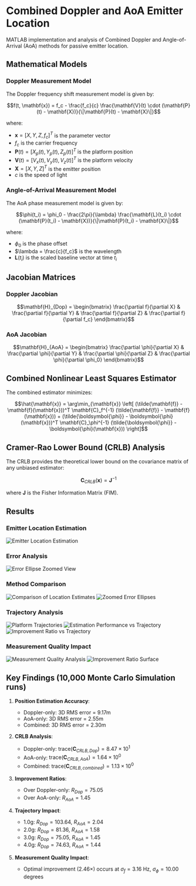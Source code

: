 # Combined Doppler and AoA Emitter Location

MATLAB implementation and analysis of Combined Doppler and Angle-of-Arrival (AoA) methods for passive emitter location.

## Mathematical Models

### Doppler Measurement Model

The Doppler frequency shift measurement model is given by:

$$f(t, \mathbf{x}) = f_c - \frac{f_c}{c} \frac{\mathbf{V}(t) \cdot (\mathbf{P}(t) - \mathbf{X})}{\|\mathbf{P}(t) - \mathbf{X}\|}$$

where:
- $\mathbf{x} = [X, Y, Z, f_c]^T$ is the parameter vector
- $f_c$ is the carrier frequency
- $\mathbf{P}(t) = [X_p(t), Y_p(t), Z_p(t)]^T$ is the platform position
- $\mathbf{V}(t) = [V_x(t), V_y(t), V_z(t)]^T$ is the platform velocity
- $\mathbf{X} = [X, Y, Z]^T$ is the emitter position
- $c$ is the speed of light

### Angle-of-Arrival Measurement Model

The AoA phase measurement model is given by:

$$\phi(t_i) = \phi_0 - \frac{2\pi}{\lambda} \frac{\mathbf{L}(t_i) \cdot (\mathbf{P}(t_i) - \mathbf{X})}{\|\mathbf{P}(t_i) - \mathbf{X}\|}$$

where:
- $\phi_0$ is the phase offset
- $\lambda = \frac{c}{f_c}$ is the wavelength
- $\mathbf{L}(t_i)$ is the scaled baseline vector at time $t_i$

## Jacobian Matrices

### Doppler Jacobian

$$\mathbf{H}_{Dop} = \begin{bmatrix} \frac{\partial f}{\partial X} & \frac{\partial f}{\partial Y} & \frac{\partial f}{\partial Z} & \frac{\partial f}{\partial f_c} \end{bmatrix}$$

### AoA Jacobian

$$\mathbf{H}_{AoA} = \begin{bmatrix} \frac{\partial \phi}{\partial X} & \frac{\partial \phi}{\partial Y} & \frac{\partial \phi}{\partial Z} & \frac{\partial \phi}{\partial \phi_0} \end{bmatrix}$$

## Combined Nonlinear Least Squares Estimator

The combined estimator minimizes:

$$\hat{\mathbf{x}} = \arg\min_{\mathbf{x}} \left[ (\tilde{\mathbf{f}} - \mathbf{f}(\mathbf{x}))^T \mathbf{C}_f^{-1} (\tilde{\mathbf{f}} - \mathbf{f}(\mathbf{x})) + (\tilde{\boldsymbol{\phi}} - \boldsymbol{\phi}(\mathbf{x}))^T \mathbf{C}_\phi^{-1} (\tilde{\boldsymbol{\phi}} - \boldsymbol{\phi}(\mathbf{x})) \right]$$

## Cramer-Rao Lower Bound (CRLB) Analysis

The CRLB provides the theoretical lower bound on the covariance matrix of any unbiased estimator:

$$\mathbf{C}_{CRLB}(\mathbf{x}) = \mathbf{J}^{-1}$$

where $\mathbf{J}$ is the Fisher Information Matrix (FIM).

## Results

### Emitter Location Estimation

![Emitter Location Estimation](Results/1.jpg)

### Error Analysis

![Error Ellipse Zoomed View](Results/2.jpg)

### Method Comparison

![Comparison of Location Estimates](Results/3.jpg)
![Zoomed Error Ellipses](Results/4.jpg)

### Trajectory Analysis

![Platform Trajectories](Results/5.jpg)
![Estimation Performance vs Trajectory](Results/6.jpg)
![Improvement Ratio vs Trajectory](Results/7.jpg)

### Measurement Quality Impact

![Measurement Quality Analysis](Results/8.jpg)
![Improvement Ratio Surface](Results/9.jpg)

## Key Findings (10,000 Monte Carlo Simulation runs)

1. **Position Estimation Accuracy**:
   - Doppler-only: 3D RMS error = 9.17m
   - AoA-only: 3D RMS error = 2.55m
   - Combined: 3D RMS error = 2.30m

2. **CRLB Analysis**:
   - Doppler-only: $\text{trace}(\mathbf{C}_{CRLB,Dop}) = 8.47 \times 10^1$
   - AoA-only: $\text{trace}(\mathbf{C}_{CRLB,AoA}) = 1.64 \times 10^0$
   - Combined: $\text{trace}(\mathbf{C}_{CRLB,combined}) = 1.13 \times 10^0$

3. **Improvement Ratios**:
   - Over Doppler-only: $R_{Dop} = 75.05$
   - Over AoA-only: $R_{AoA} = 1.45$

4. **Trajectory Impact**:
   - 1.0g: $R_{Dop} = 103.64$, $R_{AoA} = 2.04$
   - 2.0g: $R_{Dop} = 81.36$, $R_{AoA} = 1.58$
   - 3.0g: $R_{Dop} = 75.05$, $R_{AoA} = 1.45$
   - 4.0g: $R_{Dop} = 74.63$, $R_{AoA} = 1.44$

5. **Measurement Quality Impact**:
   - Optimal improvement (2.46×) occurs at $\sigma_f = 3.16$ Hz, $\sigma_\phi = 10.00$ degrees
